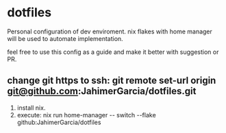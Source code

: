 # dotfiles
Personal configuration of dev enviroment. 
nix flakes with home manager will be used to automate implementation.

feel free to use this config as a guide and make it better with suggestion or PR.

change git https to ssh: git remote set-url origin git@github.com:JahimerGarcia/dotfiles.git
---

1. install nix.
2. execute: nix run home-manager -- switch --flake github:JahimerGarcia/dotfiles
